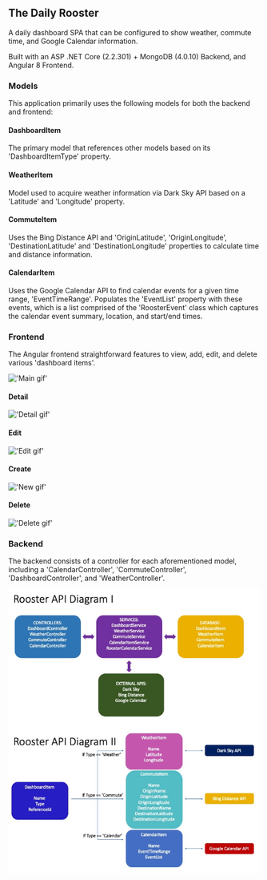 ## The Daily Rooster

A daily dashboard SPA that can be configured to show weather, commute time, and Google Calendar information.

Built with an ASP .NET Core (2.2.301) + MongoDB (4.0.10) Backend, and Angular 8 Frontend.

### Models

This application primarily uses the following models for both the backend and frontend:

#### DashboardItem

The primary model that references other models based on its 'DashboardItemType' property. 

#### WeatherItem

Model used to acquire weather information via Dark Sky API based on a 'Latitude' and 'Longitude' property.

#### CommuteItem

Uses the Bing Distance API and 'OriginLatitude', 'OriginLongitude', 'DestinationLatitude' and 'DestinationLongitude' properties to calculate time and distance information.

#### CalendarItem

Uses the Google Calendar API to find calendar events for a given time range, 'EventTimeRange'. Populates the 'EventList' property with these events, which is a list comprised of the 'RoosterEvent' class which captures the calendar event summary, location, and start/end times.


### Frontend 

The Angular frontend straightforward features to view, add, edit, and delete various 'dashboard items'.

!['Main gif'](readme-material/Main.gif)

#### Detail

!['Detail gif'](readme-material/Detail.gif)

#### Edit

!['Edit gif'](readme-material/Edit.gif)

#### Create

!['New gif'](readme-material/New.gif)

#### Delete

!['Delete gif'](readme-material/Delete.gif)


### Backend 

The backend consists of a controller for each aforementioned model, including a 'CalendarController', 'CommuteController', 'DashboardController', and 'WeatherController'.

<img align="center" src="readme-material/diagram/Slide1.jpeg">

<img align="center" src="readme-material/diagram/Slide2.jpeg">


